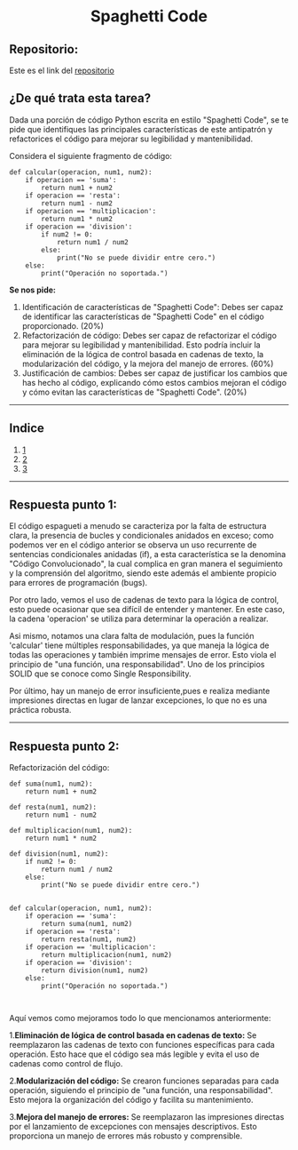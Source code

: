 <h1 align="center">Spaghetti Code</h1>

<h2>Repositorio:</h2>

Este es el link del [repositorio](https://github.com/albabernal03/Antipatrones)


<h2>¿De qué trata esta tarea?</h2>

Dada una porción de código Python escrita en estilo "Spaghetti Code", se te pide que identifiques las principales características de este antipatrón y refactorices el código para mejorar su legibilidad y mantenibilidad.

Considera el siguiente fragmento de código:

```
def calcular(operacion, num1, num2):
    if operacion == 'suma':
        return num1 + num2
    if operacion == 'resta':
        return num1 - num2
    if operacion == 'multiplicacion':
        return num1 * num2
    if operacion == 'division':
        if num2 != 0:
            return num1 / num2
        else:
            print("No se puede dividir entre cero.")
    else:
        print("Operación no soportada.")
```

**Se nos pide:**

1. Identificación de características de "Spaghetti Code": Debes ser capaz de identificar las características de "Spaghetti Code" en el código proporcionado. (20%)
2. Refactorización de código: Debes ser capaz de refactorizar el código para mejorar su legibilidad y mantenibilidad. Esto podría incluir la eliminación de la lógica de control basada en cadenas de texto, la modularización del código, y la mejora del manejo de errores. (60%)
3. Justificación de cambios: Debes ser capaz de justificar los cambios que has hecho al código, explicando cómo estos cambios mejoran el código y cómo evitan las características de "Spaghetti Code". (20%)

***


<h2>Indice</h2>

1. [1](#id1)
2. [2](#id2)
3. [3](#id3)
   

***

## Respuesta punto 1:<a name="id1"></a>

El código espagueti a menudo se caracteriza por la falta de estructura clara, la presencia de bucles y condicionales anidados en exceso; como podemos ver en el código anterior se observa un uso recurrente de sentencias condicionales anidadas (if), a esta característica se la denomina "Código Convolucionado", la cual complica en gran manera el seguimiento y la comprensión del algoritmo, siendo este además el ambiente propicio para errores de programación (bugs).

Por otro lado, vemos el uso de cadenas de texto para la lógica de control, esto puede ocasionar que  sea difícil de entender y mantener. En este caso, la cadena 'operacion' se utiliza para determinar la operación a realizar.

Asi mismo, notamos una clara falta de modulación, pues la función 'calcular' tiene múltiples responsabilidades, ya que maneja la lógica de todas las operaciones y también imprime mensajes de error. Esto viola el principio de "una función, una responsabilidad". Uno de los principios SOLID que se conoce como Single Responsibility.

Por último, hay un manejo de error insuficiente,pues e realiza mediante impresiones directas en lugar de lanzar excepciones, lo que no es una práctica robusta.

***

## Respuesta punto 2:<a name="id1"></a>

Refactorización del código:

```
def suma(num1, num2):
    return num1 + num2

def resta(num1, num2):
    return num1 - num2

def multiplicacion(num1, num2):
    return num1 * num2

def division(num1, num2):
    if num2 != 0:
        return num1 / num2
    else:
        print("No se puede dividir entre cero.")


def calcular(operacion, num1, num2):
    if operacion == 'suma':
        return suma(num1, num2)
    if operacion == 'resta':
        return resta(num1, num2)
    if operacion == 'multiplicacion':
        return multiplicacion(num1, num2)
    if operacion == 'division':
        return division(num1, num2)
    else:
        print("Operación no soportada.")

        

```

Aquí vemos como mejoramos todo lo que mencionamos anteriormente:

1.**Eliminación de lógica de control basada en cadenas de texto:** Se reemplazaron las cadenas de texto con funciones específicas para cada operación. Esto hace que el código sea más legible y evita el uso de cadenas como control de flujo.

2.**Modularización del código:** Se crearon funciones separadas para cada operación, siguiendo el principio de "una función, una responsabilidad". Esto mejora la organización del código y facilita su mantenimiento.

3.**Mejora del manejo de errores:** Se reemplazaron las impresiones directas por el lanzamiento de excepciones con mensajes descriptivos. Esto proporciona un manejo de errores más robusto y comprensible.









